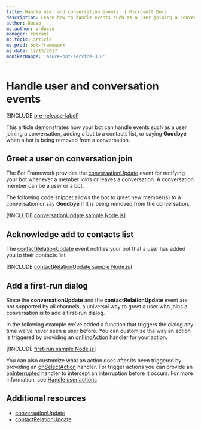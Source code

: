 ```yaml
---
title: Handle user and conversation events  | Microsoft Docs
description: Learn how to handle events such as a user joining a conversation using the Bot Builder SDK for Node.js.
author: DucVo
ms.author: v-ducvo
manager: kamrani
ms.topic: article
ms.prod: bot-framework
ms.date: 12/13/2017
monikerRange: 'azure-bot-service-3.0'
---
```


# Handle user and conversation events

[!INCLUDE [pre-release-label](../includes/pre-release-label-v3.md)]

This article demonstrates how your bot can handle events such as a user joining a conversation, adding a bot to a contacts list, or saying **Goodbye** when a bot is being removed from a conversation.


## Greet a user on conversation join
The Bot Framework provides the [conversationUpdate][conversationUpdate] event for notifying your bot whenever a member joins or leaves a conversation. A conversation member can be a user or a bot.

The following code snippet allows the bot to greet new member(s) to a conversation or say **Goodbye** if it is being removed from the conversation.

[!INCLUDE [conversationUpdate sample Node.js](../includes/snippet-code-node-conversationupdate-1.md)]

## Acknowledge add to contacts list

The [contactRelationUpdate][contactRelationUpdate] event notifies your bot that a user has added you to their contacts list.

[!INCLUDE [contactRelationUpdate sample Node.js](../includes/snippet-code-node-contactrelationupdate-1.md)]

## Add a first-run dialog

Since the **conversationUpdate** and the **contactRelationUpdate** event are not supported by all channels, a universal way to greet a user who joins a conversation is to add a first-run dialog.

In the following example we’ve added a function that triggers the dialog any time we’ve never seen a user before. You can customize the way an action is triggered by providing an [onFindAction][onFindAction] handler for your action. 

[!INCLUDE [first-run sample Node.js](../includes/snippet-code-node-first-run-dialog-1.md)]

You can also customize what an action does after its been triggered by providing an [onSelectAction][onSelectAction] handler. For trigger actions you can provide an [onInterrupted][onInterrupted] handler to intercept an interruption before it occurs. For more information, see [Handle user actions](bot-builder-nodejs-dialog-actions.md)

## Additional resources

* [conversationUpdate][conversationUpdate]
* [contactRelationUpdate][contactRelationUpdate]

[conversationUpdate]: https://docs.botframework.com/en-us/node/builder/chat-reference/interfaces/_botbuilder_d_.iconversationupdate.html
[contactRelationUpdate]: https://docs.botframework.com/en-us/node/builder/chat-reference/interfaces/_botbuilder_d_.icontactrelationupdate.html

[onFindAction]: https://docs.botframework.com/en-us/node/builder/chat-reference/interfaces/_botbuilder_d_.itriggeractionoptions#onfindaction
[onSelectAction]: https://docs.botframework.com/en-us/node/builder/chat-reference/interfaces/_botbuilder_d_.itriggeractionoptions#onselectaction
[onInterrupted]: https://docs.botframework.com/en-us/node/builder/chat-reference/interfaces/_botbuilder_d_.itriggeractionoptions#oninterrupted

[SendTyping]: https://docs.botframework.com/en-us/node/builder/chat-reference/classes/_botbuilder_d_.session#sendtyping
[IMessage]: http://docs.botframework.com/en-us/node/builder/chat-reference/interfaces/_botbuilder_d_.imessage
[ChatConnector]: https://docs.botframework.com/en-us/node/builder/chat-reference/classes/_botbuilder_d_.chatconnector.html
[session_userData]: https://docs.botframework.com/en-us/node/builder/chat-reference/classes/_botbuilder_d_.session.html#userdata
